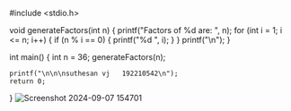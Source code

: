 #include <stdio.h>

void generateFactors(int n) {
    printf("Factors of %d are: ", n);
    for (int i = 1; i <= n; i++) {
        if (n % i == 0) {
            printf("%d ", i);
        }
    }
    printf("\n");
}

int main() {
    int n = 36;
    generateFactors(n);
    
    printf("\n\n\nsuthesan vj   192210542\n");
    return 0;
}
![Screenshot 2024-09-07 154701](https://github.com/user-attachments/assets/f2bb599e-6081-45bb-82ed-a17bf57220dd)
